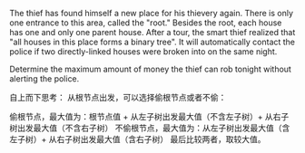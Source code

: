 The thief has found himself a new place for his thievery again. There is only one entrance to this area, called the "root." Besides the root, each house has one and only one parent house. After a tour, the smart thief realized that "all houses in this place forms a binary tree". It will automatically contact the police if two directly-linked houses were broken into on the same night.

Determine the maximum amount of money the thief can rob tonight without alerting the police.






自上而下思考：
从根节点出发，可以选择偷根节点或者不偷：

偷根节点，最大值为：根节点值 + 从左子树出发最大值（不含左子树）+ 从右子树出发最大值（不含右子树）
不偷根节点，最大值为：从左子树出发最大值（含左子树）+ 从右子树出发最大值（含右子树）
最后比较两者，取较大值。

